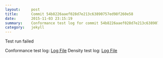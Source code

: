 ```yaml
---
layout:     post
title:      Commit 54b8226aaef028d7e213c63890757ed98f260e58
date:       2015-11-03 23:15:19
summary:    Conformance test log for commit 54b8226aaef028d7e213c63890757ed98f260e58.
category:   jekyll
---
```


Test run failed

Conformance test log: [Log File](http://s3-us-west-2.amazonaws.com/kraken-e2e-logs/conformance/kraken_54b8226aaef028d7e213c63890757ed98f260e58_conformance.log)
Density test log: [Log File](http://s3-us-west-2.amazonaws.com/kraken-e2e-logs/conformance/kraken_54b8226aaef028d7e213c63890757ed98f260e58_density.log)
